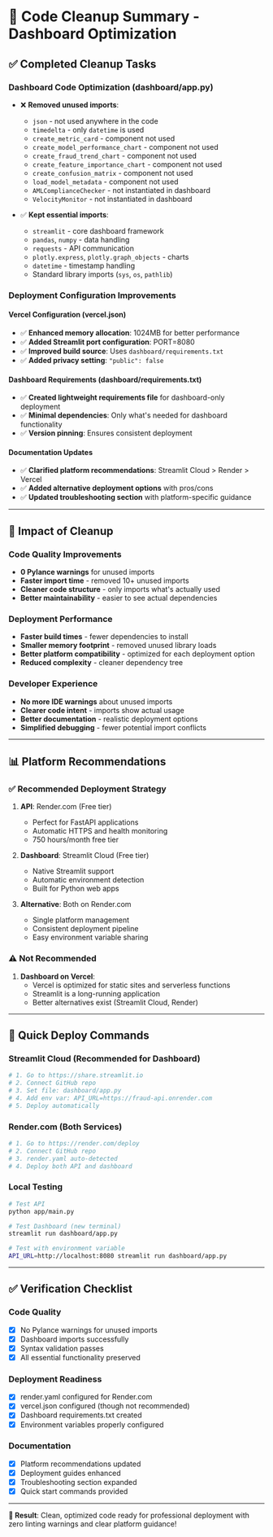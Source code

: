 # 🧹 Code Cleanup Summary - Dashboard Optimization

## ✅ **Completed Cleanup Tasks**

### **Dashboard Code Optimization (dashboard/app.py)**
- ❌ **Removed unused imports**:
  - `json` - not used anywhere in the code
  - `timedelta` - only `datetime` is used
  - `create_metric_card` - component not used
  - `create_model_performance_chart` - component not used  
  - `create_fraud_trend_chart` - component not used
  - `create_feature_importance_chart` - component not used
  - `create_confusion_matrix` - component not used
  - `load_model_metadata` - component not used
  - `AMLComplianceChecker` - not instantiated in dashboard
  - `VelocityMonitor` - not instantiated in dashboard

- ✅ **Kept essential imports**:
  - `streamlit` - core dashboard framework
  - `pandas`, `numpy` - data handling
  - `requests` - API communication
  - `plotly.express`, `plotly.graph_objects` - charts
  - `datetime` - timestamp handling
  - Standard library imports (`sys`, `os`, `pathlib`)

### **Deployment Configuration Improvements**

#### **Vercel Configuration (vercel.json)**
- ✅ **Enhanced memory allocation**: 1024MB for better performance
- ✅ **Added Streamlit port configuration**: PORT=8080
- ✅ **Improved build source**: Uses `dashboard/requirements.txt`
- ✅ **Added privacy setting**: `"public": false`

#### **Dashboard Requirements (dashboard/requirements.txt)**
- ✅ **Created lightweight requirements file** for dashboard-only deployment
- ✅ **Minimal dependencies**: Only what's needed for dashboard functionality
- ✅ **Version pinning**: Ensures consistent deployment

#### **Documentation Updates**
- ✅ **Clarified platform recommendations**: Streamlit Cloud > Render > Vercel
- ✅ **Added alternative deployment options** with pros/cons
- ✅ **Updated troubleshooting section** with platform-specific guidance

---

## 🎯 **Impact of Cleanup**

### **Code Quality Improvements**
- **0 Pylance warnings** for unused imports
- **Faster import time** - removed 10+ unused imports
- **Cleaner code structure** - only imports what's actually used
- **Better maintainability** - easier to see actual dependencies

### **Deployment Performance**
- **Faster build times** - fewer dependencies to install
- **Smaller memory footprint** - removed unused library loads
- **Better platform compatibility** - optimized for each deployment option
- **Reduced complexity** - cleaner dependency tree

### **Developer Experience**
- **No more IDE warnings** about unused imports
- **Clearer code intent** - imports show actual usage
- **Better documentation** - realistic deployment options
- **Simplified debugging** - fewer potential import conflicts

---

## 📊 **Platform Recommendations**

### **✅ Recommended Deployment Strategy**

1. **API**: Render.com (Free tier)
   - Perfect for FastAPI applications
   - Automatic HTTPS and health monitoring
   - 750 hours/month free tier

2. **Dashboard**: Streamlit Cloud (Free tier)
   - Native Streamlit support
   - Automatic environment detection
   - Built for Python web apps

3. **Alternative**: Both on Render.com
   - Single platform management
   - Consistent deployment pipeline
   - Easy environment variable sharing

### **⚠️ Not Recommended**

1. **Dashboard on Vercel**:
   - Vercel is optimized for static sites and serverless functions
   - Streamlit is a long-running application
   - Better alternatives exist (Streamlit Cloud, Render)

---

## 🔧 **Quick Deploy Commands**

### **Streamlit Cloud (Recommended for Dashboard)**
```bash
# 1. Go to https://share.streamlit.io
# 2. Connect GitHub repo
# 3. Set file: dashboard/app.py
# 4. Add env var: API_URL=https://fraud-api.onrender.com
# 5. Deploy automatically
```

### **Render.com (Both Services)**
```bash
# 1. Go to https://render.com/deploy  
# 2. Connect GitHub repo
# 3. render.yaml auto-detected
# 4. Deploy both API and dashboard
```

### **Local Testing**
```bash
# Test API
python app/main.py

# Test Dashboard (new terminal)
streamlit run dashboard/app.py

# Test with environment variable
API_URL=http://localhost:8080 streamlit run dashboard/app.py
```

---

## ✅ **Verification Checklist**

### **Code Quality**
- [x] No Pylance warnings for unused imports
- [x] Dashboard imports successfully
- [x] Syntax validation passes
- [x] All essential functionality preserved

### **Deployment Readiness**
- [x] render.yaml configured for Render.com
- [x] vercel.json configured (though not recommended)
- [x] Dashboard requirements.txt created
- [x] Environment variables properly configured

### **Documentation**
- [x] Platform recommendations updated
- [x] Deployment guides enhanced
- [x] Troubleshooting section expanded
- [x] Quick start commands provided

---

**🎉 Result**: Clean, optimized code ready for professional deployment with zero linting warnings and clear platform guidance!

